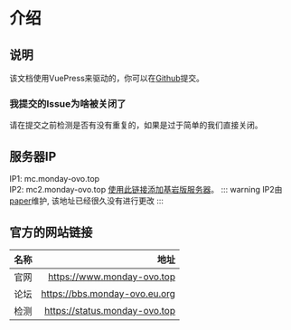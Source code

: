 # 介绍
## 说明
该文档使用VuePress来驱动的，你可以在[Github](https://github.com/dawangfangpi/docs "打开文档的Github")提交。  
### 我提交的Issue为啥被关闭了   
请在提交之前检测是否有没有重复的，如果是过于简单的我们直接关闭。   


## 服务器IP
IP1: mc.monday-ovo.top  
IP2: mc2.monday-ovo.top
[使用此链接添加基岩版服务器](minecraft://?addExternalServer=Monday|play.simpfun.cn:24458 "跳转添加服务器")。
::: warning
IP2由[paper](https://user.qzone.qq.com/3129280891 "跳转到他的QQ空间")维护,
该地址已经很久没有进行更改
:::   


## 官方的网站链接
| 名称          | 地址          |
| ------------- |-------------:|
| 官网          | https://www.monday-ovo.top |
| 论坛      | https://bbs.monday-ovo.eu.org      |
| 检测 | https://status.monday-ovo.top      |  